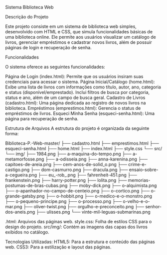 Sistema Biblioteca Web

Descrição do Projeto

Este projeto consiste em um sistema de biblioteca web simples, desenvolvido com HTML e CSS, que simula funcionalidades básicas de uma biblioteca online. Ele permite aos usuários visualizar um catálogo de livros, gerenciar empréstimos e cadastrar novos livros, além de possuir páginas de login e recuperação de senha.

Funcionalidades

O sistema oferece as seguintes funcionalidades:

Página de Login (index.html): Permite que os usuários insiram suas credenciais para acessar o sistema.
Página Inicial/Catálogo (home.html): Exibe uma lista de livros com informações como título, autor, ano, categoria e status (disponível/emprestado). Inclui filtros de busca por categoria, status e ano, além de um campo de busca geral.
Cadastro de Livros (cadastro.html): Uma página dedicada ao registro de novos livros na biblioteca.
Empréstimos (emprestimos.html): Gerencia o status de empréstimos de livros.
Esqueci Minha Senha (esqueci-senha.html): Uma página para recuperação de senha.

Estrutura de Arquivos
A estrutura do projeto é organizada da seguinte forma:

Biblioteca-P.-Web-master/
├── cadastro.html
├── emprestimos.html
├── esqueci-senha.html
├── home.html
├── index.html
├── style.css
└── src/
    └── img/
        ├── 1984.png
        ├── a-maquina-do-tempo.png
        ├── a-metamorfosse.png
        ├── a-odisseia.png
        ├── anna-karenina.png
        ├── capitoes-de-areia.png
        ├── cem-anos-de-solid_o.png
        ├── crime-e-castigo.png
        ├── dom-casmurro.png
        ├── dracula.png
        ├── ensaio-sobre-a-cegueira.png
        ├── eu_-rob_.png
        ├── fahrenheit-451.png
        ├── frankenstein.png
        ├── harry-potter.png
        ├── lolita.png
        ├── memorias-postumas-de-bras-cubas.png
        ├── moby-dick.png
        ├── o-alquimista.png
        ├── o-apanhador-no-campo-de-centeio.png
        ├── o-cortico.png
        ├── o-grande-gatsby.png
        ├── o-hobbit.png
        ├── o-medico-e-o-monstro.png
        ├── o-pequeno-principe.png
        ├── o-processo.png
        ├── o-velho-e-o-mar.png
        ├── oliver-twist.png
        ├── orgulho-e-preconceito.png
        ├── senhor-dos-aneis.png
        ├── ulisses.png
        └── vinte-mil-leguas-submarinas.png

.html: Arquivos das páginas web.
style.css: Folha de estilos CSS para o design do projeto.
src/img/: Contém as imagens das capas dos livros exibidos no catálogo.

Tecnologias Utilizadas:
HTML5: Para a estrutura e conteúdo das páginas web.
CSS3: Para a estilização e layout das páginas.

